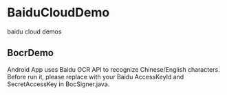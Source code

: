 # BaiduCloudDemo
baidu cloud demos

## BocrDemo
Android App uses Baidu OCR API to recognize Chinese/English characters.
Before run it, please replace with your Baidu AccessKeyId and SecretAccessKey in BocSigner.java.


